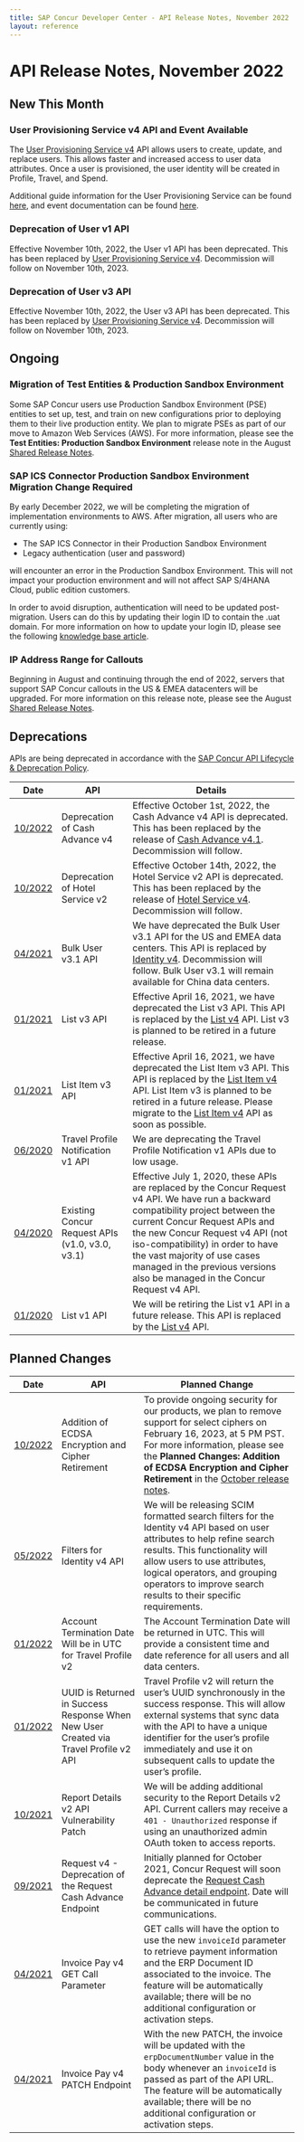 ```yaml
---
title: SAP Concur Developer Center - API Release Notes, November 2022
layout: reference
---
```


# API Release Notes, November 2022

## New This Month

### User Provisioning Service v4 API and Event Available

The [User Provisioning Service v4](/api-reference/user-provisioning/v4.user-provisioning.html) API  allows users to create, update, and replace users. This allows faster and increased access to user data attributes. Once a user is provisioned, the user identity will be created in Profile, Travel, and Spend.

Additional guide information for the User Provisioning Service can be found [here](/api-guides/user-provisioning/user-provisioning.html), and event documentation can be found [here](/event-topics/user-provisioning/v4.user-provisioning-events.html).

### Deprecation of User v1 API

Effective November 10th, 2022, the User v1 API has been deprecated. This has been replaced by [User Provisioning Service v4](/api-reference/user-provisioning/v4.user-provisioning.html). Decommission will follow on November 10th, 2023.

### Deprecation of User v3 API

Effective November 10th, 2022, the User v3 API has been deprecated. This has been replaced by [User Provisioning Service v4](/api-reference/user-provisioning/v4.user-provisioning.html). Decommission will follow on November 10th, 2023.

## Ongoing

### Migration of Test Entities & Production Sandbox Environment

Some SAP Concur users use Production Sandbox Environment (PSE) entities to set up, test, and train on new configurations prior to deploying them to their live production entity. We plan to migrate PSEs as part of our move to Amazon Web Services (AWS). For more information, please see the **Test Entities: Production Sandbox Environment** release note in the August [Shared Release Notes](http://www.concurtraining.com/customers/tech_pubs/RN_shared_planned/_client_shared_RN_all.htm).

### SAP ICS Connector Production Sandbox Environment Migration Change Required

By early December 2022, we will be completing the migration of implementation environments to AWS. After migration, all users who are currently using:
* The SAP ICS Connector in their Production Sandbox Environment
* Legacy authentication (user and password)

will encounter an error in the Production Sandbox Environment. This will not impact your production environment and will not affect SAP S/4HANA Cloud, public edition customers.

In order to avoid disruption, authentication will need to be updated post-migration. Users can do this by updating their login ID to contain the .uat domain. For more information on how to update your login ID, please see the following [knowledge base article](https://sapconcur.my.salesforce.com/kA07V000000TmxK?lang=en_US).

### IP Address Range for Callouts

Beginning in August and continuing through the end of 2022, servers that support SAP Concur callouts in the US & EMEA datacenters will be upgraded. For more information on this release note, please see the August [Shared Release Notes](http://www.concurtraining.com/customers/tech_pubs/RN_shared_planned/_client_shared_RN_all.htm).

## Deprecations

APIs are being deprecated in accordance with the [SAP Concur API Lifecycle & Deprecation Policy](/tools-support/deprecation-policy.html).

Date|API|Details
---|---|---
[10/2022](/tools-support/release-notes/api/2022-10-14.html)|Deprecation of Cash Advance v4|Effective October 1st, 2022, the Cash Advance v4 API is deprecated. This has been replaced by the release of [Cash Advance v4.1](/api-reference/cash-advance/v4-1.cash-advance.html). Decommission will follow.
[10/2022](/tools-support/release-notes/api/2022-10-14.html)|Deprecation of  Hotel Service v2|Effective October 14th, 2022, the Hotel Service v2 API is deprecated. This has been replaced by the release of [Hotel Service v4](/api-reference/direct-connects/hotel-service-4/v4.getting-started.html). Decommission will follow.
[04/2021](/tools-support/release-notes/api/2021-04-16.html#planned-deprecation-bulk-user)|Bulk User v3.1 API|We have deprecated the Bulk User v3.1 API for the US and EMEA data centers. This API is replaced by [Identity v4](/api-reference/profile/v4.identity.html). Decommission will follow. Bulk User v3.1 will remain available for China data centers.
[01/2021](/tools-support/release-notes/api/2021-01-22.html#planned-list-deprecation)|List v3 API|Effective April 16, 2021, we have deprecated the List v3 API. This API is replaced by the [List v4](/api-reference/common/lists/v4.list.html) API. List v3 is planned to be retired in a future release.
[01/2021](/tools-support/release-notes/api/2021-01-22.html#planned-list-item-deprecation)|List Item v3 API|Effective April 16, 2021, we have deprecated the List Item v3 API. This API is replaced by the [List Item v4](/api-reference/common/list-item/v4.list-item.html) API. List Item v3 is planned to be retired in a future release. Please migrate to the [List Item v4](/api-reference/common/list-item/v4.list-item.html) API as soon as possible.
[06/2020](/tools-support/release-notes/api/2020-06-24.html#planned-travel-profile-deprecation)|Travel Profile Notification v1 API|We are deprecating the Travel Profile Notification v1 APIs due to low usage.
[04/2020](/tools-support/release-notes/api/2020-04-17.html#ongoing-request-retirement)|Existing Concur Request APIs (v1.0, v3.0, v3.1)|Effective July 1, 2020, these APIs are replaced by the Concur Request v4 API. We have run a backward compatibility project between the current Concur Request APIs and the new Concur Request v4 API (not iso-compatibility) in order to have the vast majority of use cases managed in the previous versions also be managed in the Concur Request v4 API.
[01/2020](/tools-support/release-notes/api/2020-04-17.html#ongoing-request-retirement)|List v1 API|We will be retiring the List v1 API in a future release. This API is replaced by the [List v4](/api-reference/common/lists/v4.list.html) API.

## Planned Changes

Date|API|Planned Change
---|---|---
[10/2022](/tools-support/release-notes/api/2022-10-14.html)|Addition of ECDSA Encryption and Cipher Retirement|To provide ongoing security for our products, we plan to remove support for select ciphers on February 16, 2023, at 5 PM PST. For more information, please see the **Planned Changes: Addition of ECDSA Encryption and Cipher Retirement** in the [October release notes](https://www.concurtraining.com/customers/tech_pubs/RN_shared_planned/_client_shared_RN_all.htm).
[05/2022](/tools-support/release-notes/api/2022-05-19.html)|Filters for Identity v4 API|We will be releasing SCIM formatted search filters for the Identity v4 API based on user attributes to help refine search results. This functionality will allow users to use attributes, logical operators, and grouping operators to improve search results to their specific requirements.
[01/2022](/tools-support/release-notes/api/2022-01-13.html)|Account Termination Date Will be in UTC for Travel Profile v2|The Account Termination Date will be returned in UTC. This will provide a consistent time and date reference for all users and all data centers.
[01/2022](/tools-support/release-notes/api/2022-01-13.html)|UUID is Returned in Success Response When New User Created via Travel Profile v2 API|Travel Profile v2 will return the user’s UUID synchronously in the success response. This will allow external systems that sync data with the API to have a unique identifier for the user’s profile immediately and use it on subsequent calls to update the user’s profile.
[10/2021](/tools-support/release-notes/api/2021-10-15.html)|Report Details v2 API Vulnerability Patch|We will be adding additional security to the Report Details v2 API. Current callers may receive a `401 - Unauthorized` response if using an unauthorized admin OAuth token to access reports.
[09/2021](/tools-support/release-notes/api/2021-09-17.html#planned-request-cash-advance)|Request v4 - Deprecation of the Request Cash Advance Endpoint|Initially planned for October 2021, Concur Request will soon deprecate the [Request Cash Advance detail endpoint](https://developer.concur.com/api-reference/request/v4.endpoints.cashadvance-resources.html). Date will be communicated in future communications.
[04/2021](/tools-support/release-notes/api/2021-04-16.html#planned-invoice-v4-parameter)|Invoice Pay v4 GET Call Parameter|GET calls will have the option to use the new `invoiceId` parameter to retrieve payment information and the ERP Document ID associated to the invoice. The feature will be automatically available; there will be no additional configuration or activation steps.
[04/2021](/tools-support/release-notes/api/2021-04-16.html#planned-invoice-v4-patch)|Invoice Pay v4 PATCH Endpoint|With the new PATCH, the invoice will be updated with the `erpDocumentNumber` value in the body whenever an `invoiceId` is passed as part of the API URL. The feature will be automatically available; there will be no additional configuration or activation steps.
